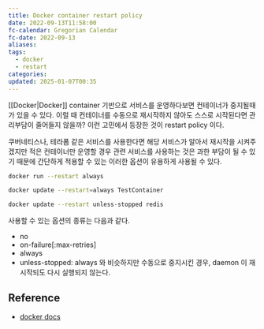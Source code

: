 ```yaml
---
title: Docker container restart policy
date: 2022-09-13T11:58:00
fc-calendar: Gregorian Calendar
fc-date: 2022-09-13
aliases: 
tags:
  - docker
  - restart
categories: 
updated: 2025-01-07T00:35
---
```


[[Docker|Docker]] container 기반으로 서비스를 운영하다보면 컨테이너가 중지될때가 있을 수 있다. 이럴 때 컨테이너를 수동으로 재시작하지 않아도 스스로 시작된다면 관리부담이 줄어들지 않을까? 이런 고민에서 등장한 것이 restart policy 이다.

쿠버네티스나, 테라폼 같은 서비스를 사용한다면 해당 서비스가 알아서 재시작을 시켜주겠지만 적은 컨테이너만 운영할 경우 관련 서비스를 사용하는 것은 과한 부담이 될 수 있기 때문에 간단하게 적용할 수 있는 이러한 옵션이 유용하게 사용될 수 있다.

```bash
docker run --restart always
```

```bash
docker update --restart=always TestContainer
```

```bash
docker update --restart unless-stopped redis
```

사용할 수 있는 옵션의 종류는 다음과 같다.

- no
- on-failure[:max-retries]
- always
- unless-stopped: always 와 비슷하지만 수동으로 중지시킨 경우, daemon 이 재시작되도 다시 실행되지 않는다.

## Reference

- [docker docs](https://docs.docker.com/config/containers/start-containers-automatically/)
